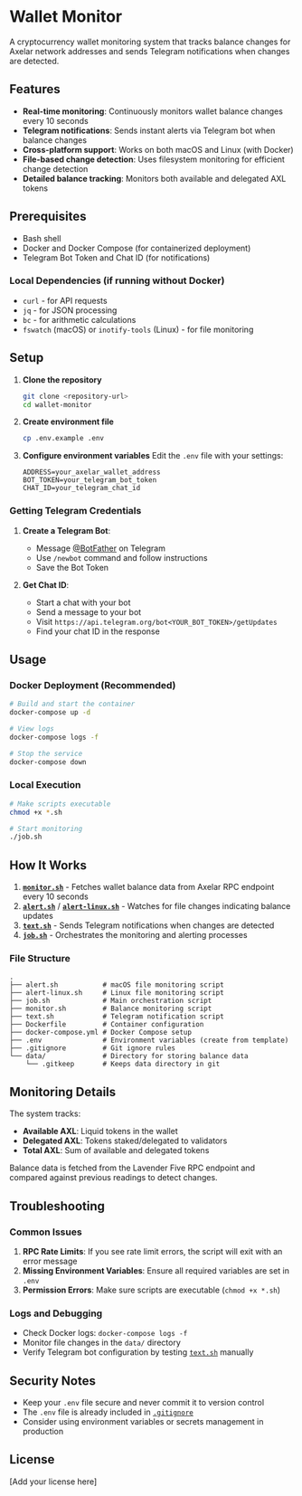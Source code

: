 # Wallet Monitor

A cryptocurrency wallet monitoring system that tracks balance changes for Axelar network addresses and sends Telegram notifications when changes are detected.

## Features

- **Real-time monitoring**: Continuously monitors wallet balance changes every 10 seconds
- **Telegram notifications**: Sends instant alerts via Telegram bot when balance changes
- **Cross-platform support**: Works on both macOS and Linux (with Docker)
- **File-based change detection**: Uses filesystem monitoring for efficient change detection
- **Detailed balance tracking**: Monitors both available and delegated AXL tokens

## Prerequisites

- Bash shell
- Docker and Docker Compose (for containerized deployment)
- Telegram Bot Token and Chat ID (for notifications)

### Local Dependencies (if running without Docker)

- `curl` - for API requests
- `jq` - for JSON processing
- `bc` - for arithmetic calculations
- `fswatch` (macOS) or `inotify-tools` (Linux) - for file monitoring

## Setup

1. **Clone the repository**
   ```bash
   git clone <repository-url>
   cd wallet-monitor
   ```

2. **Create environment file**
   ```bash
   cp .env.example .env
   ```

3. **Configure environment variables**
   Edit the `.env` file with your settings:
   ```env
   ADDRESS=your_axelar_wallet_address
   BOT_TOKEN=your_telegram_bot_token
   CHAT_ID=your_telegram_chat_id
   ```

### Getting Telegram Credentials

1. **Create a Telegram Bot**:
   - Message [@BotFather](https://t.me/botfather) on Telegram
   - Use `/newbot` command and follow instructions
   - Save the Bot Token

2. **Get Chat ID**:
   - Start a chat with your bot
   - Send a message to your bot
   - Visit `https://api.telegram.org/bot<YOUR_BOT_TOKEN>/getUpdates`
   - Find your chat ID in the response

## Usage

### Docker Deployment (Recommended)

```bash
# Build and start the container
docker-compose up -d

# View logs
docker-compose logs -f

# Stop the service
docker-compose down
```

### Local Execution

```bash
# Make scripts executable
chmod +x *.sh

# Start monitoring
./job.sh
```

## How It Works

1. **[`monitor.sh`](monitor.sh)** - Fetches wallet balance data from Axelar RPC endpoint every 10 seconds
2. **[`alert.sh`](alert.sh)** / **[`alert-linux.sh`](alert-linux.sh)** - Watches for file changes indicating balance updates
3. **[`text.sh`](text.sh)** - Sends Telegram notifications when changes are detected
4. **[`job.sh`](job.sh)** - Orchestrates the monitoring and alerting processes

### File Structure

```
.
├── alert.sh           # macOS file monitoring script
├── alert-linux.sh     # Linux file monitoring script  
├── job.sh             # Main orchestration script
├── monitor.sh         # Balance monitoring script
├── text.sh            # Telegram notification script
├── Dockerfile         # Container configuration
├── docker-compose.yml # Docker Compose setup
├── .env               # Environment variables (create from template)
├── .gitignore         # Git ignore rules
└── data/              # Directory for storing balance data
    └── .gitkeep       # Keeps data directory in git
```

## Monitoring Details

The system tracks:
- **Available AXL**: Liquid tokens in the wallet
- **Delegated AXL**: Tokens staked/delegated to validators
- **Total AXL**: Sum of available and delegated tokens

Balance data is fetched from the Lavender Five RPC endpoint and compared against previous readings to detect changes.

## Troubleshooting

### Common Issues

1. **RPC Rate Limits**: If you see rate limit errors, the script will exit with an error message
2. **Missing Environment Variables**: Ensure all required variables are set in `.env`
3. **Permission Errors**: Make sure scripts are executable (`chmod +x *.sh`)

### Logs and Debugging

- Check Docker logs: `docker-compose logs -f`
- Monitor file changes in the `data/` directory
- Verify Telegram bot configuration by testing [`text.sh`](text.sh) manually

## Security Notes

- Keep your `.env` file secure and never commit it to version control
- The `.env` file is already included in [`.gitignore`](.gitignore)
- Consider using environment variables or secrets management in production

## License

[Add your license here]